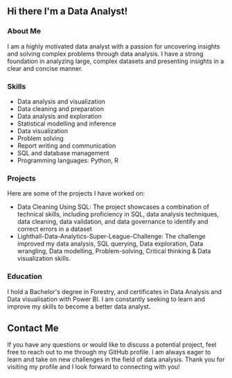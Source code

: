 ## Hi there I'm a Data Analyst!

### About Me

I am a highly motivated data analyst with a passion for uncovering insights and solving complex problems through data analysis. I have a strong foundation in analyzing large, complex datasets and presenting insights in a clear and concise manner.

### Skills

- Data analysis and visualization
- Data cleaning and preparation
- Data analysis and exploration
- Statistical modelling and inference
- Data visualization
- Problem solving
- Report writing and communication
- SQL and database management
- Programming languages: Python, R

### Projects

Here are some of the projects I have worked on:

- Data Cleaning Using SQL:  The project showcases a combination of technical skills, including proficiency in SQL, data analysis techniques, data cleaning, data validation, and data governance to identify and correct errors in a dataset
- Lighthall-Data-Analytics-Super-League-Challenge:  The challenge improved my data analysis, SQL querying, Data exploration, Data wrangling, Data modelling, Problem-solving, Critical thinking & Data visualization skills.

### Education

I hold a Bachelor's degree in Forestry, and certificates in Data Analysis and Data visualisation with Power BI. I am constantly seeking to learn and improve my skills to become a better data analyst.

## Contact Me

If you have any questions or would like to discuss a potential project, feel free to reach out to me through my GitHub profile. I am always eager to learn and take on new challenges in the field of data analysis. Thank you for visiting my profile and I look forward to connecting with you!
<!--
**Rayjolasun/Rayjolasun** is a ✨ _special_ ✨ repository because its `README.md` (this file) appears on your GitHub profile.

Here are some ideas to get you started:

- 🔭 I’m currently working on ...
- 🌱 I’m currently learning ...
- 👯 I’m looking to collaborate on ...
- 🤔 I’m looking for help with ...
- 💬 Ask me about ...
- 📫 How to reach me: ...
- 😄 Pronouns: ...
- ⚡ Fun fact: ...
-->
